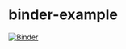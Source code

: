 # binder-example

[![Binder](https://mybinder.org/badge_logo.svg)](https://mybinder.org/v2/gh/bast/binder-example/HEAD)
